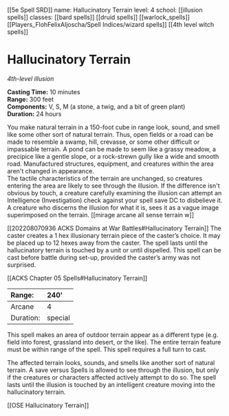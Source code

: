 [[5e Spell SRD]]
name: Hallucinatory Terrain
level: 4
school: [[illusion spells]]
classes: [[bard spells]]
         [[druid spells]]
         [[warlock_spells]]
         [[Players_FlohFelixAljoscha/Spell Indices/wizard spells]] [[4th level witch spells]]

# Hallucinatory Terrain 
_4th-level illusion_ 

**Casting Time:** 10 minutes    
**Range:** 300 feet    
**Components:** V, S, M (a stone, a twig, and a bit of green plant)    
**Duration:** 24 hours 

You make natural terrain in a 150-foot cube in range look, sound, and smell like some other sort of natural terrain. Thus, open fields or a road can be made to resemble a swamp, hill, crevasse, or some other difficult or impassable terrain. A pond can be made to seem like a grassy meadow, a precipice like a gentle slope, or a rock-strewn gully like a wide and smooth road. Manufactured structures, equipment, and creatures within the area aren't changed in appearance.    
The tactile characteristics of the terrain are unchanged, so creatures entering the area are likely to see through the illusion. If the difference isn't obvious by touch, a creature carefully examining the illusion can attempt an Intelligence (Investigation) check against your spell save DC to disbelieve it. A creature who discerns the illusion for what it is, sees it as a vague image superimposed on the terrain. 
[[mirage arcane all sense terrain w]]


[[202208070936 ACKS Domains at War Battles#Hallucinatory Terrain]]
The caster creates a 1 hex illusionary terrain piece of the caster’s choice. It may be placed up to 12 hexes away from the caster. The spell lasts until the hallucinatory terrain is touched by a unit or until dispelled. This spell can be cast before battle during set-up, provided the caster’s army was not surprised.

[[ACKS Chapter 05 Spells#Hallucinatory Terrain]]

| Range:    | 240'
| :-------- | :------------
| Arcane    | 4
| Duration: | special

This spell makes an area of outdoor terrain appear as a different type (e.g. field into forest, grassland into desert, or the like). The entire terrain feature must be within range of the spell. This spell requires a full turn to cast.

The affected terrain looks, sounds, and smells like another sort of natural terrain. A save versus Spells is allowed to see through the illusion, but only if the creatures or characters affected actively attempt to do so. The spell lasts until the illusion is touched by an intelligent creature moving into the hallucinatory terrain.


[[OSE Hallucinatory Terrain]]